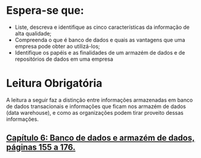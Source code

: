 # Espera-se que:
- Liste, descreva e identifique as cinco características da informação de alta qualidade;
- Compreenda o que é banco de dados e quais as vantagens que uma empresa pode obter ao utilizá-los;
- Identifique os papéis e as finalidades de um armazém de dados e de repositórios de dados em uma empresa

# Leitura Obrigatória

A leitura a seguir faz a distinção entre informações armazenadas em banco de dados transacionais e informações que ficam nos armazém de dados (data warehouse), e como as organizações podem tirar proveito dessas informações.

## [Capítulo 6: Banco de dados e armazém de dados, páginas 155 a 176.](https://moodle.toledoprudente.edu.br/local/biblioteca-digital/minha-biblioteca.php?isbn=9788580550764/cfi/154!/4/2@100:0.00)